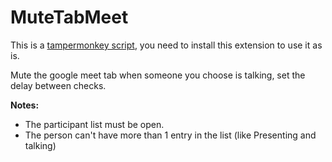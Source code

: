 # MuteTabMeet

This is a [tampermonkey script](https://www.tampermonkey.net/), you need to install this extension to use it as is.

Mute the google meet tab when someone you choose is talking, set the delay between checks.

**Notes:**
- The participant list must be open.
- The person can't have more than 1 entry in the list (like Presenting and talking)
